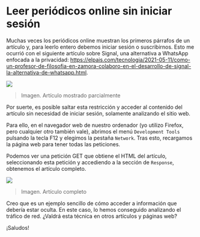 # Leer periódicos online sin iniciar sesión

Muchas veces los periódicos online muestran los primeros párrafos de un artículo y, para leerlo entero debemos iniciar sesión o suscribirnos. Esto me ocurrió con el siguiente artículo sobre Signal, una alternativa a WhatsApp enfocada a la privacidad: <https://elpais.com/tecnologia/2021-05-11/como-un-profesor-de-filosofia-en-zamora-colaboro-en-el-desarrollo-de-signal-la-alternativa-de-whatsapp.html>.

![](https://carlosamolina-public.s3.eu-west-1.amazonaws.com/blog/2021-05-15-leer-periodicos-online-sin-iniciar-sesion/article-login.png)

> Imagen. Artículo mostrado parcialmente

Por suerte, es posible saltar esta restricción y acceder al contenido del artículo sin necesidad de iniciar sesión, solamente analizando el sitio web.

Para ello, en el navegador web de nuestro ordenador (yo utilizo Firefox, pero cualquier otro también vale), abrimos el menú `Development Tools` pulsando la tecla F12 y elegimos la pestaña `Network`.  Tras esto, recargamos la página web para tener todas las peticiones.

Podemos ver una petición GET que obtiene el HTML del artículo, seleccionando esta petición y accediendo a la sección de `Response`, obtenemos el artículo completo.

![](https://carlosamolina-public.s3.eu-west-1.amazonaws.com/blog/2021-05-15-leer-periodicos-online-sin-iniciar-sesion/article-full.png)

> Imagen. Artículo completo

Creo que es un ejemplo sencillo de cómo acceder a información que debería estar oculta. En este caso, lo hemos conseguido analizando el tráfico de red. ¿Valdrá esta técnica en otros artículos y páginas web?

¡Saludos!
